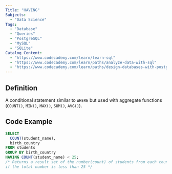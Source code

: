 ```yaml
---
Title: "HAVING"
Subjects:
  - "Data Science"
Tags:
  - "Database"
  - "Queries"
  - "PostgreSQL"
  - "MySQL"
  - "SQLite"
Catalog Content:
  - "https://www.codecademy.com/learn/learn-sql"
  - "https://www.codecademy.com/learn/paths/analyze-data-with-sql"
  - "https://www.codecademy.com/learn/paths/design-databases-with-postgresql"
---
```


## Definition 

A conditional statement similar to `WHERE` but used with aggregate functions (`COUNT()`, `MIN()`, `MAX()`, `SUM()`, `AVG()`).

## Code Example

```sql
SELECT
  COUNT(student_name),
  birth_country
FROM students
GROUP BY birth_country
HAVING COUNT(student_name) < 25;
/* Returns a result set of the number(count) of students from each country
if the total number is less than 25 */
```
